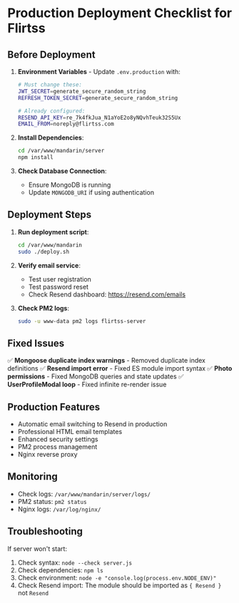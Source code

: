 # Production Deployment Checklist for Flirtss

## Before Deployment

1. **Environment Variables** - Update `.env.production` with:
   ```bash
   # Must change these:
   JWT_SECRET=generate_secure_random_string
   REFRESH_TOKEN_SECRET=generate_secure_random_string
   
   # Already configured:
   RESEND_API_KEY=re_7k4fkJua_N1aYoE2o8yNQvhTeuk32S5Ux
   EMAIL_FROM=noreply@flirtss.com
   ```

2. **Install Dependencies**:
   ```bash
   cd /var/www/mandarin/server
   npm install
   ```

3. **Check Database Connection**:
   - Ensure MongoDB is running
   - Update `MONGODB_URI` if using authentication

## Deployment Steps

1. **Run deployment script**:
   ```bash
   cd /var/www/mandarin
   sudo ./deploy.sh
   ```

2. **Verify email service**:
   - Test user registration
   - Test password reset
   - Check Resend dashboard: https://resend.com/emails

3. **Check PM2 logs**:
   ```bash
   sudo -u www-data pm2 logs flirtss-server
   ```

## Fixed Issues

✅ **Mongoose duplicate index warnings** - Removed duplicate index definitions
✅ **Resend import error** - Fixed ES module import syntax
✅ **Photo permissions** - Fixed MongoDB queries and state updates
✅ **UserProfileModal loop** - Fixed infinite re-render issue

## Production Features

- Automatic email switching to Resend in production
- Professional HTML email templates
- Enhanced security settings
- PM2 process management
- Nginx reverse proxy

## Monitoring

- Check logs: `/var/www/mandarin/server/logs/`
- PM2 status: `pm2 status`
- Nginx logs: `/var/log/nginx/`

## Troubleshooting

If server won't start:
1. Check syntax: `node --check server.js`
2. Check dependencies: `npm ls`
3. Check environment: `node -e "console.log(process.env.NODE_ENV)"`
4. Check Resend import: The module should be imported as `{ Resend }` not `Resend`